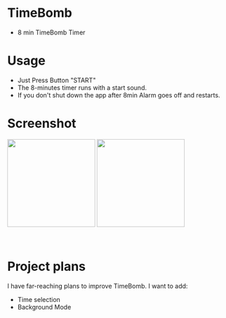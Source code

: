 # TimeBomb
* 8 min TimeBomb Timer <br>

# Usage

* Just Press Button "START"
* The 8-minutes timer runs with a start sound.
* If you don't shut down the app after 8min Alarm goes off and restarts.

# Screenshot
<p float="left">
<img src="https://user-images.githubusercontent.com/38883364/81054156-3da23000-8f01-11ea-9a7a-3df03c6b217b.png" width="200"/>
<img src="https://user-images.githubusercontent.com/38883364/81054213-5a3e6800-8f01-11ea-969a-031fa613dfec.png" width="200"/>
</p><br>

# Project plans
I have far-reaching plans to improve TimeBomb. I want to add:
* Time selection 
* Background Mode

